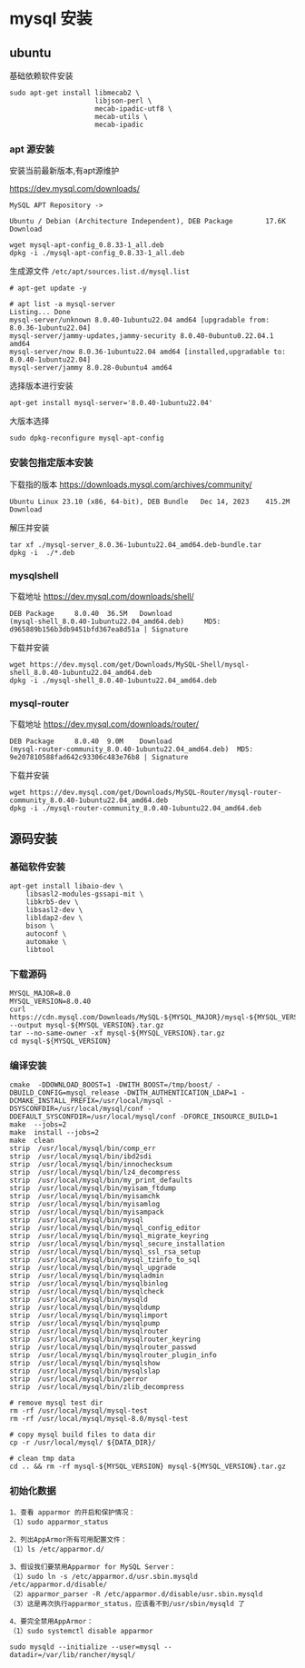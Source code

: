 # mysql 安装

## ubuntu 
基础依赖软件安装
```
sudo apt-get install libmecab2 \
                     libjson-perl \ 
                     mecab-ipadic-utf8 \
                     mecab-utils \ 
                     mecab-ipadic
```
### apt 源安装 
安装当前最新版本,有apt源维护

https://dev.mysql.com/downloads/

`MySQL APT Repository -> `

`Ubuntu / Debian (Architecture Independent), DEB Package 		17.6K 	Download`

```
wget mysql-apt-config_0.8.33-1_all.deb
dpkg -i ./mysql-apt-config_0.8.33-1_all.deb
```
生成源文件 `/etc/apt/sources.list.d/mysql.list`

```
# apt-get update -y 

# apt list -a mysql-server
Listing... Done
mysql-server/unknown 8.0.40-1ubuntu22.04 amd64 [upgradable from: 8.0.36-1ubuntu22.04]
mysql-server/jammy-updates,jammy-security 8.0.40-0ubuntu0.22.04.1 amd64
mysql-server/now 8.0.36-1ubuntu22.04 amd64 [installed,upgradable to: 8.0.40-1ubuntu22.04]
mysql-server/jammy 8.0.28-0ubuntu4 amd64
```
选择版本进行安装
```
apt-get install mysql-server='8.0.40-1ubuntu22.04'
```
大版本选择
```
sudo dpkg-reconfigure mysql-apt-config
```
### 安装包指定版本安装

下载指的版本 https://downloads.mysql.com/archives/community/

`Ubuntu Linux 23.10 (x86, 64-bit), DEB Bundle 	Dec 14, 2023 	415.2M 	Download`

解压并安装
```
tar xf ./mysql-server_8.0.36-1ubuntu22.04_amd64.deb-bundle.tar
dpkg -i  ./*.deb
```

### mysqlshell

下载地址 https://dev.mysql.com/downloads/shell/

```
DEB Package 	8.0.40 	36.5M 	Download
(mysql-shell_8.0.40-1ubuntu22.04_amd64.deb) 	MD5: d965889b156b3db9451bfd367ea8d51a | Signature
```
下载并安装
```
wget https://dev.mysql.com/get/Downloads/MySQL-Shell/mysql-shell_8.0.40-1ubuntu22.04_amd64.deb
dpkg -i ./mysql-shell_8.0.40-1ubuntu22.04_amd64.deb
```

### mysql-router

下载地址 https://dev.mysql.com/downloads/router/
```
DEB Package 	8.0.40 	9.0M 	Download
(mysql-router-community_8.0.40-1ubuntu22.04_amd64.deb) 	MD5: 9e207810588fad642c93306c483e76b8 | Signature
```
下载并安装
```
wget https://dev.mysql.com/get/Downloads/MySQL-Router/mysql-router-community_8.0.40-1ubuntu22.04_amd64.deb
dpkg -i ./mysql-router-community_8.0.40-1ubuntu22.04_amd64.deb
```

## 源码安装

### 基础软件安装
```
apt-get install libaio-dev \
    libsasl2-modules-gssapi-mit \
    libkrb5-dev \
    libsasl2-dev \
    libldap2-dev \
    bison \
    autoconf \
    automake \
    libtool
```
### 下载源码
```
MYSQL_MAJOR=8.0
MYSQL_VERSION=8.0.40
curl https://cdn.mysql.com/Downloads/MySQL-${MYSQL_MAJOR}/mysql-${MYSQL_VERSION}.tar.gz --output mysql-${MYSQL_VERSION}.tar.gz
tar --no-same-owner -xf mysql-${MYSQL_VERSION}.tar.gz
cd mysql-${MYSQL_VERSION}
```
### 编译安装
```
cmake  -DDOWNLOAD_BOOST=1 -DWITH_BOOST=/tmp/boost/ -DBUILD_CONFIG=mysql_release -DWITH_AUTHENTICATION_LDAP=1 -DCMAKE_INSTALL_PREFIX=/usr/local/mysql -DSYSCONFDIR=/usr/local/mysql/conf -DDEFAULT_SYSCONFDIR=/usr/local/mysql/conf -DFORCE_INSOURCE_BUILD=1
make  --jobs=2
make  install --jobs=2
make  clean
strip  /usr/local/mysql/bin/comp_err
strip  /usr/local/mysql/bin/ibd2sdi
strip  /usr/local/mysql/bin/innochecksum
strip  /usr/local/mysql/bin/lz4_decompress
strip  /usr/local/mysql/bin/my_print_defaults
strip  /usr/local/mysql/bin/myisam_ftdump
strip  /usr/local/mysql/bin/myisamchk
strip  /usr/local/mysql/bin/myisamlog
strip  /usr/local/mysql/bin/myisampack
strip  /usr/local/mysql/bin/mysql
strip  /usr/local/mysql/bin/mysql_config_editor
strip  /usr/local/mysql/bin/mysql_migrate_keyring
strip  /usr/local/mysql/bin/mysql_secure_installation
strip  /usr/local/mysql/bin/mysql_ssl_rsa_setup
strip  /usr/local/mysql/bin/mysql_tzinfo_to_sql
strip  /usr/local/mysql/bin/mysql_upgrade
strip  /usr/local/mysql/bin/mysqladmin
strip  /usr/local/mysql/bin/mysqlbinlog
strip  /usr/local/mysql/bin/mysqlcheck
strip  /usr/local/mysql/bin/mysqld
strip  /usr/local/mysql/bin/mysqldump
strip  /usr/local/mysql/bin/mysqlimport
strip  /usr/local/mysql/bin/mysqlpump
strip  /usr/local/mysql/bin/mysqlrouter
strip  /usr/local/mysql/bin/mysqlrouter_keyring
strip  /usr/local/mysql/bin/mysqlrouter_passwd
strip  /usr/local/mysql/bin/mysqlrouter_plugin_info
strip  /usr/local/mysql/bin/mysqlshow
strip  /usr/local/mysql/bin/mysqlslap
strip  /usr/local/mysql/bin/perror
strip  /usr/local/mysql/bin/zlib_decompress

# remove mysql test dir
rm -rf /usr/local/mysql/mysql-test
rm -rf /usr/local/mysql/mysql-8.0/mysql-test

# copy mysql build files to data dir
cp -r /usr/local/mysql/ ${DATA_DIR}/

# clean tmp data
cd .. && rm -rf mysql-${MYSQL_VERSION} mysql-${MYSQL_VERSION}.tar.gz 
```


### 初始化数据
```
1、查看 apparmor 的开启和保护情况：
（1）sudo apparmor_status
 
2、列出AppArmor所有可用配置文件：
（1）ls /etc/apparmor.d/
 
3、假设我们要禁用Apparmor for MySQL Server：
（1）sudo ln -s /etc/apparmor.d/usr.sbin.mysqld /etc/apparmor.d/disable/
（2）apparmor_parser -R /etc/apparmor.d/disable/usr.sbin.mysqld
（3）这是再次执行apparmor_status，应该看不到/usr/sbin/mysqld 了
 
4、要完全禁用AppArmor：
（1）sudo systemctl disable apparmor
```

```
sudo mysqld --initialize --user=mysql --datadir=/var/lib/rancher/mysql/
```

